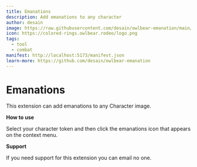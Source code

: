 ```yaml
---
title: Emanations
description: Add emanations to any character
author: desain
image: https://raw.githubusercontent.com/desain/owlbear-emanation/main/docs/header.jpg
icon: https://colored-rings.owlbear.rodeo/logo.png
tags:
  - tool
  - combat
manifest: http://localhost:5173/manifest.json
learn-more: https://github.com/desain/owlbear-emanation
---
```


# Emanations

This extension can add emanations to any Character image.

**How to use**

Select your character token and then click the emanations icon that appears on the context menu.

**Support**

If you need support for this extension you can email no one.
